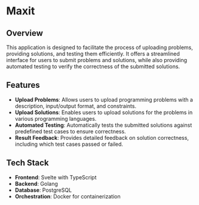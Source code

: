 # Maxit

## Overview

This application is designed to facilitate the process of uploading problems, providing solutions, and testing them efficiently. It offers a streamlined interface for users to submit problems and solutions, while also providing automated testing to verify the correctness of the submitted solutions.

## Features

- **Upload Problems**: Allows users to upload programming problems with a description, input/output format, and constraints.
- **Upload Solutions**: Enables users to upload solutions for the problems in various programming languages.
- **Automated Testing**: Automatically tests the submitted solutions against predefined test cases to ensure correctness.
- **Result Feedback**: Provides detailed feedback on solution correctness, including which test cases passed or failed.

## Tech Stack

- **Frontend**: Svelte with TypeScript
- **Backend**: Golang
- **Database**: PostgreSQL
- **Orchestration**: Docker for containerization
